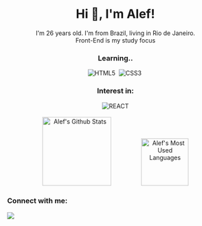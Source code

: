 <h1 align="center">Hi 👋, I'm Alef!</h1>

<div align="center">
<p>I'm 26 years old. I'm from Brazil, living in Rio de Janeiro.
<br>
Front-End is my study focus
</p>
</div>

<div align="center">
<h3>Learning..</h3>
 <img src="https://img.shields.io/static/v1?label=&message=HTML5&color=1F2729&style=for-the-badge&logo=HTML5" alt="HTML5" />&nbsp;
 <img src="https://img.shields.io/static/v1?label=&message=CSS3&color=1F2729&style=for-the-badge&logo=CSS3" alt="CSS3" />&nbsp;
</div>

<div align="center">
<h3>Interest in:</h3>
 <img src="https://img.shields.io/static/v1?label=&message=REACT&color=1F2729&style=for-the-badge&logo=React" alt="REACT" />
 </div>

<br>

<div align="center">
<img height="160em" src="https://github-readme-stats.vercel.app/api?username=alefwarchon&show_icons=true&theme=dracula&layout=compact" alt="Alef's Github Stats" />
&nbsp;&nbsp;&nbsp;&nbsp;&nbsp;&nbsp;&nbsp;&nbsp;&nbsp;&nbsp;&nbsp;&nbsp;&nbsp;&nbsp;&nbsp;&nbsp;
<img height="110em" src="https://github-readme-stats.vercel.app/api/top-langs/?username=alefwarchon&show_icons=true&theme=dracula&layout=compact" alt="Alef's Most Used Languages" />
</div>

<div>
<h3>Connect with me:</h3>
<a href="https://www.linkedin.com/in/alef-warchon-400571245/"><img src="https://img.shields.io/static/v1?label=&message=LinkedIn&color=EA1D2C&style=for-the-badge&logo=linkedin"/>
</div>
